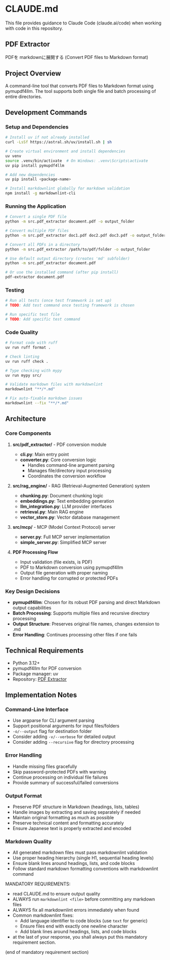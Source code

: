 # CLAUDE.md

This file provides guidance to Claude Code (claude.ai/code) when working with code in this repository.

## PDF Extractor

PDFを markdownに展開する (Convert PDF files to Markdown format)

## Project Overview

A command-line tool that converts PDF files to Markdown format using pymupdf4llm. The tool supports both single file and batch processing of entire directories.

## Development Commands

### Setup and Dependencies

```bash
# Install uv if not already installed
curl -LsSf https://astral.sh/uv/install.sh | sh

# Create virtual environment and install dependencies
uv venv
source .venv/bin/activate  # On Windows: .venv\Scripts\activate
uv pip install pymupdf4llm

# Add new dependencies
uv pip install <package-name>

# Install markdownlint globally for markdown validation
npm install -g markdownlint-cli
```

### Running the Application

```bash
# Convert a single PDF file
python -m src.pdf_extractor document.pdf -o output_folder

# Convert multiple PDF files
python -m src.pdf_extractor doc1.pdf doc2.pdf doc3.pdf -o output_folder

# Convert all PDFs in a directory
python -m src.pdf_extractor /path/to/pdf/folder -o output_folder

# Use default output directory (creates 'md' subfolder)
python -m src.pdf_extractor document.pdf

# Or use the installed command (after pip install)
pdf-extractor document.pdf
```

### Testing

```bash
# Run all tests (once test framework is set up)
# TODO: Add test command once testing framework is chosen

# Run specific test file
# TODO: Add specific test command
```

### Code Quality

```bash
# Format code with ruff
uv run ruff format .

# Check linting
uv run ruff check .

# Type checking with mypy
uv run mypy src/

# Validate markdown files with markdownlint
markdownlint "**/*.md"

# Fix auto-fixable markdown issues
markdownlint --fix "**/*.md"
```

## Architecture

### Core Components

1. **src/pdf_extractor/** - PDF conversion module
   - **cli.py**: Main entry point
   - **converter.py**: Core conversion logic
     - Handles command-line argument parsing
     - Manages file/directory input processing
     - Coordinates the conversion workflow

2. **src/rag_engine/** - RAG (Retrieval-Augmented Generation) system
   - **chunking.py**: Document chunking logic
   - **embeddings.py**: Text embedding generation
   - **llm_integration.py**: LLM provider interfaces
   - **retrieval.py**: Main RAG engine
   - **vector_store.py**: Vector database management

3. **src/mcp/** - MCP (Model Context Protocol) server
   - **server.py**: Full MCP server implementation
   - **simple_server.py**: Simplified MCP server

4. **PDF Processing Flow**
   - Input validation (file exists, is PDF)
   - PDF to Markdown conversion using pymupdf4llm
   - Output file generation with proper naming
   - Error handling for corrupted or protected PDFs

### Key Design Decisions

- **pymupdf4llm**: Chosen for its robust PDF parsing and direct Markdown output capabilities
- **Batch Processing**: Supports multiple files and recursive directory processing
- **Output Structure**: Preserves original file names, changes extension to .md
- **Error Handling**: Continues processing other files if one fails

## Technical Requirements

- Python 3.12+
- pymupdf4llm for PDF conversion
- Package manager: uv
- Repository: [PDF Extractor](git@github.com:Prototype-Cafe-LLC/pdf_extractor.git)

## Implementation Notes

### Command-Line Interface

- Use argparse for CLI argument parsing
- Support positional arguments for input files/folders
- `-o/--output` flag for destination folder
- Consider adding `-v/--verbose` for detailed output
- Consider adding `--recursive` flag for directory processing

### Error Handling

- Handle missing files gracefully
- Skip password-protected PDFs with warning
- Continue processing on individual file failures
- Provide summary of successful/failed conversions

### Output Format

- Preserve PDF structure in Markdown (headings, lists, tables)
- Handle images by extracting and saving separately if needed
- Maintain original formatting as much as possible
- Preserve technical content and formatting accurately
- Ensure Japanese text is properly extracted and encoded

### Markdown Quality

- All generated markdown files must pass markdownlint validation
- Use proper heading hierarchy (single H1, sequential heading levels)
- Ensure blank lines around headings, lists, and code blocks
- Follow standard markdown formatting conventions with markdownlint command

MANDATORY REQUIREMENTS:

- read CLAUDE.md to ensure output quality
- ALWAYS run `markdownlint <file>` before committing any markdown files
- ALWAYS fix all markdownlint errors immediately when found
- Common markdownlint fixes:
  - Add language identifier to code blocks (use `text` for generic)
  - Ensure files end with exactly one newline character
  - Add blank lines around headings, lists, and code blocks
- at the last of your response, you shall always put this mandatory requirement section.

(end of mandatory requirement section)
